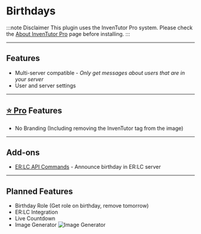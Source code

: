 # Birthdays

:::note Disclaimer
This plugin uses the InvenTutor Pro system. Please check the [About InvenTutor Pro](/docs/about-inventutor-pro.md) page before installing.
:::

***

## Features

* Multi-server compatible - *Only get messages about users that are in your server*
* User and server settings

***

## [⭐ Pro](/docs/about-inventutor-pro.md) Features

* No Branding (Including removing the InvenTutor tag from the image)

***

## Add-ons

* [ER:LC API Commands](in-development/erlc-api-commands/) - Announce birthday in ER:LC server

***

## Planned Features

* Birthday Role (Get role on birthday, remove tomorrow)
* ER:LC Integration
* Live Countdown
* Image Generator ![Image Generator](/plugins/birthdays/image-gen.png)
